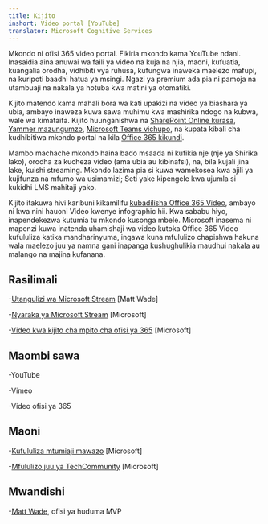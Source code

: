 ```yaml
---
title: Kijito
inshort: Video portal [YouTube]
translator: Microsoft Cognitive Services
---
```



Mkondo ni ofisi 365 video portal. Fikiria mkondo kama YouTube ndani. Inasaidia aina anuwai wa faili ya video na kuja na njia, maoni, kufuatia, kuangalia orodha, vidhibiti vya ruhusa, kufungwa inaweka maelezo mafupi, na kuripoti baadhi hatua ya msingi. Ngazi ya premium ada pia ni pamoja na utambuaji na nakala ya hotuba kwa matini ya otomatiki.

Kijito matendo kama mahali bora wa kati upakizi na video ya biashara ya ubia, ambayo inaweza kuwa sawa muhimu kwa mashirika ndogo na kubwa, wale wa kimataifa. Kijito huunganishwa na [SharePoint Online kurasa](https://docs.microsoft.com/en-us/stream/embed-video-sharepoint), [Yammer mazungumzo](https://stream.microsoft.com/en-us/blog/share-on-yammer/), [Microsoft Teams vichupo](https://docs.microsoft.com/en-us/stream/embed-video-microsoft-teams), na kupata kibali cha kudhibitiwa mkondo portal na kila [Office 365 kikundi](http://icsh.pt/O365groups).

Mambo machache mkondo haina bado msaada ni kufikia nje (nje ya Shirika lako), orodha za kucheza video (ama ubia au kibinafsi), na, bila kujali jina lake, kuishi streaming. Mkondo lazima pia si kuwa wamekosea kwa ajili ya kujifunza na mfumo wa usimamizi; Seti yake kipengele kwa ujumla si kukidhi LMS mahitaji yako.

Kijito itakuwa hivi karibuni kikamilifu [kubadilisha Office 365 Video](https://docs.microsoft.com/en-us/stream/migrate-from-office-365), ambayo ni kwa nini hauoni Video kwenye infographic hii. Kwa sababu hiyo, inapendekezwa kutumia tu mkondo kusonga mbele. Microsoft inasema ni mapenzi kuwa inatenda uhamishaji wa video kutoka Office 365 Video kufululiza katika mandharinyuma, ingawa kuna mfululizo chapishwa hakuna wala maelezo juu ya namna gani inapanga kushughulikia maudhui nakala au malango na majina kufanana.

Rasilimali
---------

-[Utangulizi wa Microsoft Stream](https://www.linkedin.com/pulse/stream-video-portal-now-available-matt-wade/)
    \[Matt Wade\]

-[Nyaraka ya Microsoft Stream](https://docs.microsoft.com/en-us/stream/)
    \[Microsoft\]

-[Video kwa kijito cha mpito cha ofisi ya 365](https://docs.microsoft.com/en-us/stream/migrate-from-office-365)
    \[Microsoft\]

Maombi sawa
--------------------

-YouTube

-Vimeo

-Video ofisi ya 365

Maoni
---------

-[Kufululiza mtumiaji mawazo](https://techcommunity.microsoft.com/t5/Microsoft-Stream-Ideas/idb-p/StreamIdeas)
    \[Microsoft\]

-[Mfululizo juu ya TechCommunity](https://techcommunity.microsoft.com/t5/Microsoft-Stream-Ideas/idb-p/StreamIdeas)
    \[Microsoft\]

Mwandishi
---------

-[Matt Wade](https://www.linkedin.com/in/thatmattwade/), ofisi ya huduma MVP


